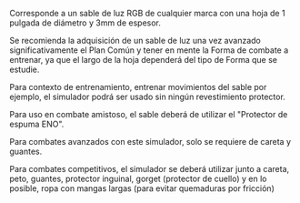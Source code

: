 Corresponde a un sable de luz RGB de cualquier marca con una hoja de 1 pulgada de diámetro y 3mm de espesor. 

Se recomienda la adquisición de un sable de luz una vez avanzado significativamente el Plan Común y tener en mente la Forma de combate a entrenar, ya que el largo de la hoja dependerá del tipo de Forma que se estudie.


Para contexto de entrenamiento, entrenar movimientos del sable por ejemplo, el simulador podrá ser usado sin ningún revestimiento protector.

Para uso en combate amistoso, el sable deberá de utilizar el "Protector de espuma ENO".

Para combates avanzados con este simulador, solo se requiere de careta y guantes.

Para combates competitivos, el simulador se deberá utilizar junto a careta, peto, guantes, protector inguinal, gorget (protector de cuello) y en lo posible, ropa con mangas largas (para evitar quemaduras por fricción)